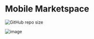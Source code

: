 # Mobile Marketspace
![GitHub repo size](https://img.shields.io/github/repo-size/BigLeoo/README-template?style=for-the-badge)

![image](https://github.com/BigLeoo/mobile-marketspace/assets/97001094/95597c72-2b62-4a6c-99a0-47005667958b)


